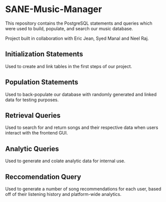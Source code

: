 # SANE-Music-Manager
This repository contains the PostgreSQL statements and queries which were used to build, populate, and search our music database. 

Project built in collaboration with Eric Jean, Syed Manal and Neel Raj. 
## Initialization Statements
Used to create and link tables in the first steps of our project.
## Population Statements
Used to back-populate our database with randomly generated and linked data for testing purposes.
## Retrieval Queries
Used to search for and return songs and their respective data when users interact with the frontend GUI.
## Analytic Queries
Used to generate and colate analytic data for internal use. 
## Reccomendation Query
Used to generate a number of song recommendations for each user, based off of their listening history and platform-wide analytics. 
